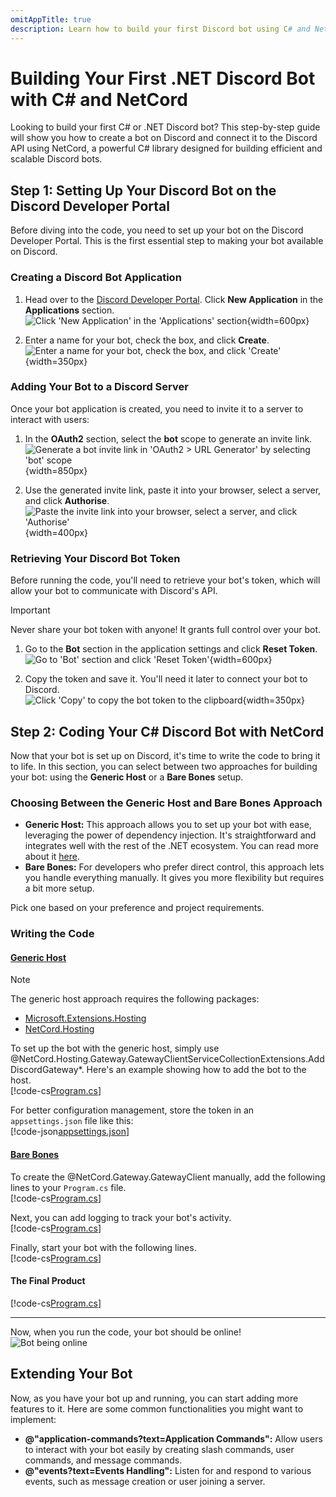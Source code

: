 ```yaml
---
omitAppTitle: true
description: Learn how to build your first Discord bot using C# and NetCord, a powerful .NET library for creating efficient and scalable Discord bots. This comprehensive guide walks you through the setup process on the Discord Developer Portal, retrieving your bot token, and writing the essential code to bring your bot to life.
---
```


# Building Your First .NET Discord Bot with C# and NetCord

Looking to build your first C# or .NET Discord bot? This step-by-step guide will show you how to create a bot on Discord and connect it to the Discord API using NetCord, a powerful C# library designed for building efficient and scalable Discord bots.

## Step 1: Setting Up Your Discord Bot on the Discord Developer Portal

Before diving into the code, you need to set up your bot on the Discord Developer Portal. This is the first essential step to making your bot available on Discord.

### Creating a Discord Bot Application

1. Head over to the [Discord Developer Portal](https://discord.com/developers/applications). Click **New Application** in the **Applications** section.  
   ![Click 'New Application' in the 'Applications' section](../../images/prerequisites_CreateApplication_1.png){width=600px}

2. Enter a name for your bot, check the box, and click **Create**.  
   ![Enter a name for your bot, check the box, and click 'Create'](../../images/prerequisites_CreateApplication_2.png){width=350px}

### Adding Your Bot to a Discord Server

Once your bot application is created, you need to invite it to a server to interact with users:

1. In the **OAuth2** section, select the **bot** scope to generate an invite link.  
   ![Generate a bot invite link in 'OAuth2 > URL Generator' by selecting 'bot' scope](../../images/prerequisites_AddBotToServer_1.png){width=850px}

2. Use the generated invite link, paste it into your browser, select a server, and click **Authorise**.  
   ![Paste the invite link into your browser, select a server, and click 'Authorise'](../../images/prerequisites_AddBotToServer_2.png){width=400px}

### Retrieving Your Discord Bot Token

Before running the code, you'll need to retrieve your bot's token, which will allow your bot to communicate with Discord's API.

> [!IMPORTANT]
> Never share your bot token with anyone! It grants full control over your bot.

1. Go to the **Bot** section in the application settings and click **Reset Token**.  
   ![Go to 'Bot' section and click 'Reset Token'](../../images/prerequisites_Token_1.png){width=600px}

2. Copy the token and save it. You'll need it later to connect your bot to Discord.  
   ![Click 'Copy' to copy the bot token to the clipboard](../../images/prerequisites_Token_2.png){width=350px}

## Step 2: Coding Your C# Discord Bot with NetCord

Now that your bot is set up on Discord, it's time to write the code to bring it to life. In this section, you can select between two approaches for building your bot: using the **Generic Host** or a **Bare Bones** setup.

### Choosing Between the Generic Host and Bare Bones Approach

- **Generic Host:** This approach allows you to set up your bot with ease, leveraging the power of dependency injection. It's straightforward and integrates well with the rest of the .NET ecosystem. You can read more about it [here](https://learn.microsoft.com/dotnet/core/extensions/generic-host).
- **Bare Bones:** For developers who prefer direct control, this approach lets you handle everything manually. It gives you more flexibility but requires a bit more setup.

Pick one based on your preference and project requirements.

### Writing the Code

#### [Generic Host](#tab/generic-host)

> [!NOTE]
> The generic host approach requires the following packages:
> - [Microsoft.Extensions.Hosting](https://www.nuget.org/packages/Microsoft.Extensions.Hosting)
> - [NetCord.Hosting](https://www.nuget.org/packages/NetCord.Hosting)

To set up the bot with the generic host, simply use @NetCord.Hosting.Gateway.GatewayClientServiceCollectionExtensions.AddDiscordGateway*. Here's an example showing how to add the bot to the host.  
[!code-cs[Program.cs](CodingHosting/Program.cs)]

For better configuration management, store the token in an `appsettings.json` file like this:  
[!code-json[appsettings.json](CodingHosting/appsettings.json)]

#### [Bare Bones](#tab/bare-bones)

To create the @NetCord.Gateway.GatewayClient manually, add the following lines to your `Program.cs` file.  
[!code-cs[Program.cs](Coding/Program.cs#L1-L4)]

Next, you can add logging to track your bot's activity.  
[!code-cs[Program.cs](Coding/Program.cs#L6-L10)]

Finally, start your bot with the following lines.  
[!code-cs[Program.cs](Coding/Program.cs#L12-L13)]

#### The Final Product  
[!code-cs[Program.cs](Coding/Program.cs)]

***

Now, when you run the code, your bot should be online!  
![Bot being online](../../images/coding_BotOnline.png)

## Extending Your Bot

Now, as you have your bot up and running, you can start adding more features to it. Here are some common functionalities you might want to implement:

- **@"application-commands?text=Application Commands":** Allow users to interact with your bot easily by creating slash commands, user commands, and message commands.
- **@"events?text=Events Handling":** Listen for and respond to various events, such as message creation or user joining a server.
